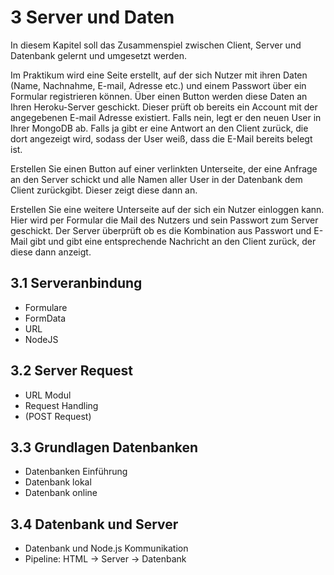 # **3** Server und Daten

In diesem Kapitel soll das Zusammenspiel zwischen Client, Server und Datenbank gelernt und umgesetzt werden. 

Im Praktikum wird eine Seite erstellt, auf der sich Nutzer mit ihren Daten (Name, Nachnahme, E-mail, Adresse etc.) und einem Passwort über ein Formular registrieren können. Über einen Button werden diese Daten an Ihren Heroku-Server geschickt. Dieser prüft ob bereits ein Account mit der angegebenen E-mail Adresse existiert. Falls nein, legt er den neuen User in Ihrer MongoDB ab. Falls ja gibt er eine Antwort an den Client zurück, die dort angezeigt wird, sodass der User weiß, dass die E-Mail bereits belegt ist. 

Erstellen Sie einen Button auf einer verlinkten Unterseite, der eine Anfrage an den Server schickt und alle Namen aller User in der Datenbank dem Client zurückgibt. Dieser zeigt diese dann an. 

Erstellen Sie eine weitere Unterseite auf der sich ein Nutzer einloggen kann. Hier wird per Formular die Mail des Nutzers und sein Passwort zum Server geschickt. Der Server überprüft ob es die Kombination aus Passwort und E-Mail gibt und gibt eine entsprechende Nachricht an den Client zurück, der diese dann anzeigt.

## **3.1** Serveranbindung

- Formulare
- FormData
- URL
- NodeJS

## **3.2** Server Request

- URL Modul
- Request Handling
- (POST Request)  

## **3.3** Grundlagen Datenbanken

- Datenbanken Einführung
- Datenbank lokal
- Datenbank online

## **3.4** Datenbank und Server

- Datenbank und Node.js Kommunikation
- Pipeline: HTML → Server → Datenbank
